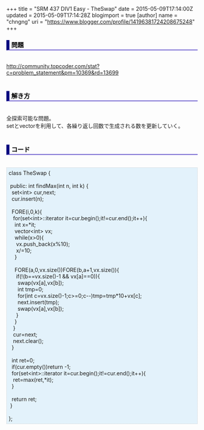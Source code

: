 +++
title = "SRM 437 DIV1 Easy - TheSwap"
date = 2015-05-09T17:14:00Z
updated = 2015-05-09T17:14:28Z
blogimport = true 
[author]
	name = "chngng"
	uri = "https://www.blogger.com/profile/14196381724208675248"
+++

<div dir="ltr" style="text-align: left;" trbidi="on"><h3 style="border-bottom: 2px solid slateblue; border-left: 8px solid navy; color: black; padding: 0px 0px 1px 5px;">問題 <br /></h3><br /><a href="http://community.topcoder.com/stat?c=problem_statement&amp;pm=10369&amp;rd=13699" target="_blank">http://community.topcoder.com/stat?c=problem_statement&amp;pm=10369&amp;rd=13699</a><br /><br /><h3 style="border-bottom: 2px solid slateblue; border-left: 8px solid navy; color: black; padding: 0px 0px 1px 5px;">解き方 </h3><br />全探索可能な問題。<br />setとvectorを利用して、各繰り返し回数で生成される数を更新していく。<br /><br /><h3 style="border-bottom: 2px solid slateblue; border-left: 8px solid navy; color: black; padding: 0px 0px 1px 5px;">コード </h3><br /><div style="background-color: #e3f2fb; border: 1px dotted #CCCCCC; padding: 5px;">class TheSwap {<br /><br /><span class="Apple-tab-span" style="white-space: pre;"> </span>public: int findMax(int n, int k) {<br /><span class="Apple-tab-span" style="white-space: pre;">  </span>set&lt;int&gt; cur,next;<br /><span class="Apple-tab-span" style="white-space: pre;">  </span>cur.insert(n);<br /><br /><span class="Apple-tab-span" style="white-space: pre;">  </span>FORE(i,0,k){<br /><span class="Apple-tab-span" style="white-space: pre;">   </span>for(set&lt;int&gt;::iterator it=cur.begin();it!=cur.end();it++){<br /><span class="Apple-tab-span" style="white-space: pre;">    </span>int x=*it;<br /><span class="Apple-tab-span" style="white-space: pre;">    </span>vector&lt;int&gt; vx;<br /><span class="Apple-tab-span" style="white-space: pre;">    </span>while(x&gt;0){<br /><span class="Apple-tab-span" style="white-space: pre;">     </span>vx.push_back(x%10);<br /><span class="Apple-tab-span" style="white-space: pre;">     </span>x/=10;<br /><span class="Apple-tab-span" style="white-space: pre;">    </span>}<br /><br /><span class="Apple-tab-span" style="white-space: pre;">    </span>FORE(a,0,vx.size())FORE(b,a+1,vx.size()){<br /><span class="Apple-tab-span" style="white-space: pre;">     </span>if(!(b==vx.size()-1 &amp;&amp; vx[a]==0)){<br /><span class="Apple-tab-span" style="white-space: pre;">      </span>swap(vx[a],vx[b]);<br /><span class="Apple-tab-span" style="white-space: pre;">      </span>int tmp=0;<br /><span class="Apple-tab-span" style="white-space: pre;">      </span>for(int c=vx.size()-1;c&gt;=0;c--)tmp=tmp*10+vx[c];<br /><span class="Apple-tab-span" style="white-space: pre;">      </span>next.insert(tmp);<br /><span class="Apple-tab-span" style="white-space: pre;">      </span>swap(vx[a],vx[b]);<br /><span class="Apple-tab-span" style="white-space: pre;">     </span>}<br /><span class="Apple-tab-span" style="white-space: pre;">    </span>}<br /><span class="Apple-tab-span" style="white-space: pre;">   </span>}<br /><span class="Apple-tab-span" style="white-space: pre;">   </span>cur=next;<br /><span class="Apple-tab-span" style="white-space: pre;">   </span>next.clear();<br /><span class="Apple-tab-span" style="white-space: pre;">  </span>}<br /><br /><span class="Apple-tab-span" style="white-space: pre;">  </span>int ret=0;<br /><span class="Apple-tab-span" style="white-space: pre;">  </span>if(cur.empty())return -1;<br /><span class="Apple-tab-span" style="white-space: pre;">  </span>for(set&lt;int&gt;::iterator it=cur.begin();it!=cur.end();it++){<br /><span class="Apple-tab-span" style="white-space: pre;">   </span>ret=max(ret,*it);<br /><span class="Apple-tab-span" style="white-space: pre;">  </span>}<br /><br /><span class="Apple-tab-span" style="white-space: pre;">  </span>return ret;<br /><span class="Apple-tab-span" style="white-space: pre;"> </span>}<br /><br />};</div></div>
